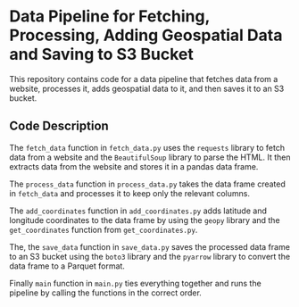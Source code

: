 # Data Pipeline for Fetching, Processing, Adding Geospatial Data and Saving to S3 Bucket

This repository contains code for a data pipeline that fetches data from a website, processes it, adds geospatial data to it, and then saves it to an S3 bucket. 

## Code Description

The `fetch_data` function in `fetch_data.py` uses the `requests` library to fetch data from a website and the `BeautifulSoup` library to parse the HTML. It then extracts data from the website and stores it in a pandas data frame.

The `process_data` function in `process_data.py` takes the data frame created in `fetch_data` and processes it to keep only the relevant columns.

The `add_coordinates` function in `add_coordinates.py` adds latitude and longitude coordinates to the data frame by using the `geopy` library and the `get_coordinates` function from `get_coordinates.py`.

The, the `save_data` function in `save_data.py` saves the processed data frame to an S3 bucket using the `boto3` library and the `pyarrow` library to convert the data frame to a Parquet format.

Finally `main` function in `main.py` ties everything together and runs the pipeline by calling the functions in the correct order.
